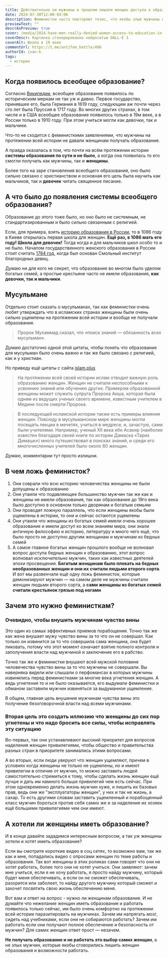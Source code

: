 ```yaml
---
title: Действительно ли мужчины в прошлом лишали женщин доступа к образованию?
date: 2024-07-30T12:00-03:00
description: Феминистки часто повторяют тезис, что якобы злые мужчины не давали женщинам доступа к образованию, считали их глупыми и специально не давали развиваться. Но правда ли это? Давайте разберёмся.
previewText: ""
descrAsPreview: true
cover: /media/2024-have-men-really-denied-women-access-to-education-in-the-past.avif
coverDescr: Картинка сгенерированна нейросетью DALL·E 3
coverAlt: Школа в 19 веке
commentUrl: https://t.me/antifem_battle/496
authorId: ivan-k
tags:
  - история
---
```

## Когда появилось всеобщее образование?

Согласно [Википедии](https://ru.wikipedia.org/wiki/%D0%92%D1%81%D0%B5%D0%BE%D0%B1%D1%89%D0%B5%D0%B5_%D0%BE%D0%B1%D1%80%D0%B0%D0%B7%D0%BE%D0%B2%D0%B0%D0%BD%D0%B8%D0%B5), всеобщее образование появилось по историческим меркам не так уж и давно. Первое государство, принявшее его, была Германия в 1619 году, следующим аж почти через сто лет была Пруссия в 1717 году. Во многих других странах, в том числе и в США всеобщее образование появилось только в 19м веке, а в России только в 1910 году. При этом учиться могли как девочки, так и мальчики.

Что-то не сходится с феминисткими заявлениями, что мужчины на протяжении всей истории не давали женщинам получать образование.

А правда оказалась в том, что почти на всём протяжении истории **системы образования по сути и не было**, а когда она появилась то его смогли получать как мужчины, так и  **женщины**.

Более того на заре становления всеобщего образования, оно было сильно связано с христианством и основная его цель была научить как мальчиков, так и **девочек** читать священное писание.

## А что было до появления системы всеобщего образования?

Образование до этого тоже было, но оно было не системным, не стандартизированным и было сильно связанным с религией.

Если, для примера, взять [историю образования в России](https://ru.wikipedia.org/wiki/%D0%9E%D0%B1%D1%80%D0%B0%D0%B7%D0%BE%D0%B2%D0%B0%D0%BD%D0%B8%D0%B5_%D0%B2_%D0%A0%D0%BE%D1%81%D1%81%D0%B8%D0%B8), то в 1086 году в Киеве открылась первая школа для женщин. **Ещё раз, в 1086 мать его году! Школа для девочек!** Тогда когда и для мальчиков школ особо то и не было. Началом государственного женского образования в России стоит считать [1764 год](https://ru.wikipedia.org/wiki/1764_год), когда был основан Смольный институт благородных девиц.

Думаю ни для кого не секрет, что образование во многом было уделом богатых семей, а простые крестьяне часто не имели образования, **как девочки, так и мальчики**.

## Мусульмане

Отдельно стоит сказать о мусульманах, так как феминистки очень любят утверждать что в исламских странах женщины были очень сильно ущемлены на протяжении всей истории и вообще не получали образования.

> Пророк Мухаммад сказал, что «поиск знаний — обязанность всех мусульман».

Думаю достаточно одной этой цитаты, чтобы понять что образование для мусульман было очень важно и так же было связано с религией, как и у христиан.

Но приведу ещё цитаты с сайта [islam.plus](https://islam.plus/ru/civilizaciya/history/obrazovanie-v-islamskoi-istorii)

> На протяжении всей своей истории ислам отводил важную роль образованию женщин. Женщин не считали неспособными к усвоению знаний или обучению других. Примером образованной женщины может служить супруга Пророка Аиша, которая была одним из ведущих ученых своего времени, известным учителем в Медине после смерти Пророка.

> В последующей исламской истории также есть примеры влияния женщин. Повсюду в мусульманском мире женщины могли посещать лекции в мечетях, учиться в медресе, и, зачастую, сами были учителями. Например, ученый XII века ибн Асакир (наиболее известен благодаря своей книге по истории Дамаска «Тарих Димашк») много путешествовал в поисках знаний, и среди его многочисленных учителей было около 80 женщин.

Думаю, комментарии тут просто излишни.

## В чем ложь феминисток?

1. Они соврали что всю историю человечества женщины не были допущены к образованию
2. Они утаили что подавляющее большинство мужчин так же как и женщины не имели образования, так как образование до 19го века было доступно в основном только дворянам и богатым семьям
3. Они проводят ложную параллель, что если женщины якобы были ущемлены в истории, то они и сейчас остаются ущемлены
4. Они утаили что женщины из богатых семей имели очень хорошее образование и имели доступ ко всем знаниям мира, они знали античную философию и историю, литературу и много чего ещё, что было просто не доступно другим женщинам и мужчинам из бедных семей
5. А самое главное богатых женщин прошлого вообще не волновал вопрос доступа бедных женщин к образованию, этот вопрос волновал исключительно мужчин, таких как известных деятелей эпохи просвещения. **Богатым женщинам было плевать на бедных необразованных женщин и они их считали людьми второго сорта**. И вот мы развенчали ещё одну ложь феминисток, которые демонизируют мужчин — на самом деле не мужчины считали женщин людьми второго сорта, а **сами женщины из богатых семей считали крестьянок грязью под ногами**

## Зачем это нужно феминисткам?

### Очевидно, чтобы внушить мужчинам чувство вины

Это один из самых эффективных приемов порабощения. Точно так же как жена внушает мужу чувство вины за то что он не совершал. Как только он извинится за то что совершила сама женщина, она будет ликовать, потому что этот момент означает взятие полного контроля и заполучения власти над мужчиной и заключение его в рабство.

Точно так же и феминистки внушают всей мужской половине человечества чувство вины за то что мужчины не совершали. Вы наверняка видели или слышали о перфомансах в которых мужчины извинялись перед феминистками за многие века угнетения женщин. А ведь угнетения то и не было оказывается, его выдумали феминистки и обманом заставили мужчин извиняться за выдуманное ущемление.

В общем, главная цель внушения мужчинам чувства вины это получение безоговорочной власти над всеми мужчинами.

### Вторая цель это создать иллюзию что женщины до сих пор угнетены и что надо бросить все силы, чтобы исправлять эту ситуацию

Во-первых, так они устанавливают высокий приоритет для вопросов наделения женщин привилегиями, чтобы общество и правительства разных стран в приоритете занимались этими вопросами.

А во вторых, если люди уверуют что женщин ущемляют, причем в условиях когда женщины не только не ущемлены, но и имеют привилегии в отличие от мужчин, то можно заставить людей самостоятельно стремиться к тому, чтобы сделать жизнь женщин ещё лучше и дать им намного больше привилегий чем есть сейчас. При этом одновременно делать жизнь мужчин хуже, и лишить их базовых прав, ведь они же "эксплуататоры женщин", у них и так не жизнь, а сахар. То есть другими словам заставить ущемленный и порабощенный класс мужчин бороться против себя самих же и за наделение их хозяек ещё большими привилегиями чем они имеют.

## А хотели ли женщины иметь образование?

И в конце давайте зададимся интересным вопросом, а так уж женщины хотели и хотят иметь образование?

Если вы смотрите короткие видео в соц сетях, то возможно вам, так же как и мне, попадались видео с опросами женщин по теме работы и образования. Так вот женщины в этих роликах сами говорят что они не хотят работать, более того они не хотят учиться. Они заявляют: зачем мне учиться, если я не хочу работать, я просто найду мужчину, который будет меня обеспечивать, а если он не сможет обеспечивать, разорится или заболеет, то найду другого мужчину который сможет и захочет посвятить свою жизнь обеспечению меня.

Вот вам и ответ на вопрос - нужно ли женщинам образование. И не думайте что нежелание женщин иметь образование и работать появилось только сейчас, им было очень комфортно на протяжении всей истории паразитировать на мужчинах. Зачем им напрягать мозг, сидеть над учебниками, если они не собираются работать? Зачем им работать если они получают полное обеспечение и безопасность от мужчин? Для самих женщин ответ прост — незачем.

**Не получать образование и не работать это выбор самих женщин**, а не злых мужчин, которые якобы сговорились лишить женщин образования и возможности работать.
